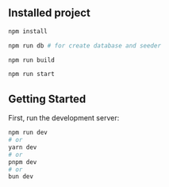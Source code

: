 ## Installed project

```bash
npm install

npm run db # for create database and seeder

npm run build

npm run start
```

## Getting Started

First, run the development server:

```bash
npm run dev
# or
yarn dev
# or
pnpm dev
# or
bun dev
```
